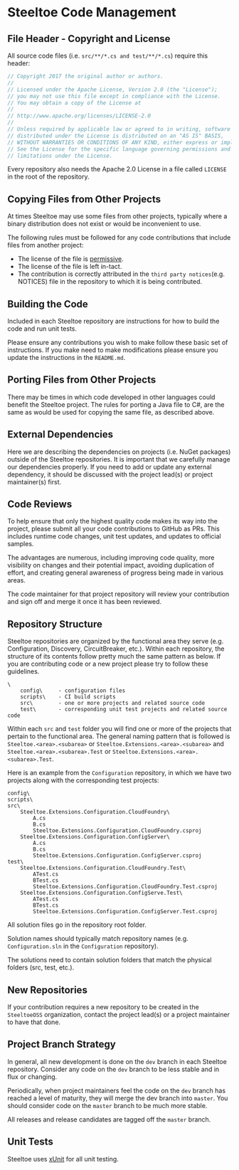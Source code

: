 # Steeltoe Code Management

## File Header - Copyright and License

All source code files (i.e. `src/**/*.cs and test/**/*.cs`) require this header:

```csharp
// Copyright 2017 the original author or authors.
//
// Licensed under the Apache License, Version 2.0 (the "License");
// you may not use this file except in compliance with the License.
// You may obtain a copy of the License at
//
// http://www.apache.org/licenses/LICENSE-2.0
//
// Unless required by applicable law or agreed to in writing, software
// distributed under the License is distributed on an "AS IS" BASIS,
// WITHOUT WARRANTIES OR CONDITIONS OF ANY KIND, either express or implied.
// See the License for the specific language governing permissions and
// limitations under the License.
```

Every repository also needs the Apache 2.0 License in a file called `LICENSE` in the root of the repository.

## Copying Files from Other Projects

At times Steeltoe may use some files from other projects, typically where a binary distribution does not exist or would be inconvenient to use.

The following rules must be followed for any code contributions that include files from another project:

* The license of the file is [permissive](https://en.wikipedia.org/wiki/Permissive_free_software_licence).
* The license of the file is left in-tact.
* The contribution is correctly attributed in the `third party notices`(e.g. NOTICES) file in the repository to which it is being contributed.

## Building the Code

Included in each Steeltoe repository are instructions for how to build the code and run unit tests.

Please ensure any contributions you wish to make follow these basic set of instructions. If you make need to make modifications please ensure you update the instructions in the `README.md`.

## Porting Files from Other Projects

There may be times in which code developed in other languages could benefit the Steeltoe project. The rules for porting a Java file to C#, are the same as would be used for copying the same file, as described above.

## External Dependencies

Here we are describing the dependencies on projects (i.e. NuGet packages) outside of the Steeltoe repositories. It is important that we carefully manage our dependencies properly. If you need to add or update any external dependency, it should be discussed with the project lead(s) or project maintainer(s) first.

## Code Reviews

To help ensure that only the highest quality code makes its way into the project, please submit all your code contributions to GitHub as PRs. This includes runtime code changes, unit test updates, and updates to official samples.

The advantages are numerous, including improving code quality, more visibility on changes and their potential impact, avoiding duplication of effort, and creating general awareness of progress being made in various areas.

The code maintainer for that project repository will review your contribution and sign off and merge it once it has been reviewed.

## Repository Structure

Steeltoe repositories are organized by the functional area they serve (e.g. Configuration, Discovery, CircuitBreaker, etc.).  Within each repository, the structure of its contents follow pretty much the same pattern as below.  If you are contributing code or a new project please try to follow these guidelines.

```text
\
    config\     - configuration files
    scripts\    - CI build scripts
    src\        - one or more projects and related source code
    test\       - corresponding unit test projects and related source code
```

Within each `src` and `test` folder you will find one or more of the projects that pertain to the functional area. The general naming pattern that is followed is `Steeltoe.<area>.<subarea>` or `Steeltoe.Extensions.<area>.<subarea>` and `Steeltoe.<area>.<subarea>.Test` or `Steeltoe.Extensions.<area>.<subarea>.Test`.

Here is an example from the `Configuration` repository, in which we have two projects along with the corresponding test projects:

```text
config\
scripts\
src\
    Steeltoe.Extensions.Configuration.CloudFoundry\
        A.cs
        B.cs
        Steeltoe.Extensions.Configuration.CloudFoundry.csproj
    Steeltoe.Extensions.Configuration.ConfigServer\
        A.cs
        B.cs
        Steeltoe.Extensions.Configuration.ConfigServer.csproj
test\
    Steeltoe.Extensions.Configuration.CloudFoundry.Test\
        ATest.cs
        BTest.cs
        Steeltoe.Extensions.Configuration.CloudFoundry.Test.csproj
    Steeltoe.Extensions.Configuration.ConfigServe.Test\
        ATest.cs
        BTest.cs
        Steeltoe.Extensions.Configuration.ConfigServer.Test.csproj
```

All solution files go in the repository root folder.

Solution names should typically match repository names (e.g. `Configuration.sln` in the `Configuration` repository).

The solutions need to contain solution folders that match the physical folders (src, test, etc.).

## New Repositories

If your contribution requires a new repository to be created in the `SteeltoeOSS` organization, contact the project lead(s) or a project maintainer to have that done.

## Project Branch Strategy

In general, all new development is done on the `dev` branch in each Steeltoe repository. Consider any code on the `dev` branch to be less stable and in flux or changing.

Periodically, when project maintainers feel the code on the `dev` branch has reached a level of maturity, they will merge the dev branch into `master`. You should consider code on the `master` branch to be much more stable.

All releases and release candidates are tagged off the `master` branch.

## Unit Tests

Steeltoe uses [xUnit](https://xunit.github.io/) for all unit testing.
